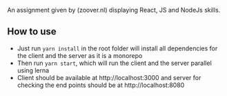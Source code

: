An assignment given by (zoover.nl) displaying React, JS and NodeJs skills.

## How to use

- Just run `yarn install` in the root folder will install all dependencies for the client and the server as it is a monorepo
- Then run `yarn start`, which will run the client and the server parallel using lerna
- Client should be available at http://localhost:3000 and server for checking the end points should be at http://localhost:8080

